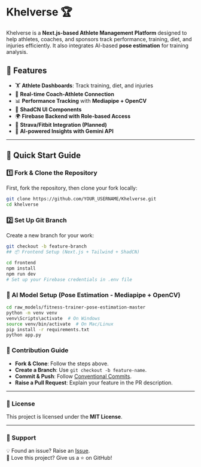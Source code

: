 # Khelverse 🏆  

Khelverse is a **Next.js-based Athlete Management Platform** designed to help athletes, coaches, and sponsors track performance, training, diet, and injuries efficiently. It also integrates AI-based **pose estimation** for training analysis.

## 📌 Features  
- 🏋️ **Athlete Dashboards**: Track training, diet, and injuries  
- 🔄 **Real-time Coach-Athlete Connection**  
- 📊 **Performance Tracking** with **Mediapipe + OpenCV**  
- 🎨 **ShadCN UI Components**  
- 🌍 **Firebase Backend with Role-based Access**  
- 🏃 **Strava/Fitbit Integration (Planned)**  
- 🤖 **AI-powered Insights with Gemini API**  

---

## 🚀 Quick Start Guide  

### 1️⃣ **Fork & Clone the Repository**  
First, fork the repository, then clone your fork locally:  
```sh
git clone https://github.com/YOUR_USERNAME/Khelverse.git  
cd khelverse
```
### 2️⃣ **Set Up Git Branch**
Create a new branch for your work:  

```sh
git checkout -b feature-branch  
## 📦 Frontend Setup (Next.js + Tailwind + ShadCN)  
```
```sh
cd frontend  
npm install  
npm run dev  
# Set up your Firebase credentials in .env file
```
### 🎯 AI Model Setup (Pose Estimation - Mediapipe + OpenCV)  

```sh
cd raw_models/fitness-trainer-pose-estimation-master  
python -m venv venv  
venv\Scripts\activate  # On Windows  
source venv/bin/activate  # On Mac/Linux  
pip install -r requirements.txt  
python app.py
```
### 📜 Contribution Guide  

- **Fork & Clone**: Follow the steps above.  
- **Create a Branch**: Use `git checkout -b feature-name`.  
- **Commit & Push**: Follow [Conventional Commits](https://www.conventionalcommits.org/en/v1.0.0/).  
- **Raise a Pull Request**: Explain your feature in the PR description.  

---

### 📜 License  

This project is licensed under the **MIT License**.  

---

### 🌟 Support  

💡 Found an issue? Raise an [Issue](https://github.com/BlessedAmrita/Khelverse/issues).  
💖 Love this project? Give us a ⭐ on GitHub!  
